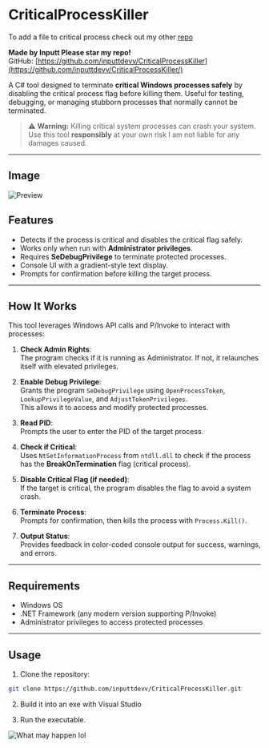 # CriticalProcessKiller

To add a file to critical process check out my other [repo](https://github.com/inputtdevv/SetCriticalProcess/tree/main)


**Made by Inputt Please star my repo!**  
GitHub: [https://github.com/inputtdevv/CriticalProcessKiller](https://github.com/inputtdevv/CriticalProcessKiller/)

A C# tool designed to terminate **critical Windows processes safely** by disabling the critical process flag before killing them. Useful for testing, debugging, or managing stubborn processes that normally cannot be terminated.

> ⚠️ **Warning:** Killing critical system processes can crash your system. Use this tool **responsibly** at your own risk I am not liable for any damages caused.

---



## Image
![Preview](https://www.silkcoding.dev/stalled/Screenshot%202025-10-24%20175229.png)

## Features

- Detects if the process is critical and disables the critical flag safely.
- Works only when run with **Administrator privileges**.
- Requires **SeDebugPrivilege** to terminate protected processes.
- Console UI with a gradient-style text display.
- Prompts for confirmation before killing the target process.

---

## How It Works

This tool leverages Windows API calls and P/Invoke to interact with processes:

1. **Check Admin Rights**:  
   The program checks if it is running as Administrator. If not, it relaunches itself with elevated privileges.

2. **Enable Debug Privilege**:  
   Grants the program `SeDebugPrivilege` using `OpenProcessToken`, `LookupPrivilegeValue`, and `AdjustTokenPrivileges`.  
   This allows it to access and modify protected processes.

3. **Read PID**:  
   Prompts the user to enter the PID of the target process.

4. **Check if Critical**:  
   Uses `NtSetInformationProcess` from `ntdll.dll` to check if the process has the **BreakOnTermination** flag (critical process).

5. **Disable Critical Flag (if needed)**:  
   If the target is critical, the program disables the flag to avoid a system crash.

6. **Terminate Process**:  
   Prompts for confirmation, then kills the process with `Process.Kill()`.

7. **Output Status**:  
   Provides feedback in color-coded console output for success, warnings, and errors.

---

## Requirements

- Windows OS
- .NET Framework (any modern version supporting P/Invoke)
- Administrator privileges to access protected processes

---

## Usage

 1. Clone the repository:

```bash
git clone https://github.com/inputtdevv/CriticalProcessKiller.git
```
2. Build it into an exe with Visual Studio

3. Run the executable.


![What may happen lol](https://media.giphy.com/media/v1.Y2lkPTc5MGI3NjExd3cyOGo4dzVtZDMyeWRkczVlaGVpcHY0djF0M3F1MTBpNzVqdG03aSZlcD12MV9naWZzX3NlYXJjaCZjdD1n/nZ9OnDVJoEaLPlVRc1/giphy.gif)

